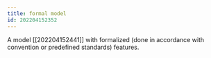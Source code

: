 ```yaml
---
title: formal model
id: 202204152352
---
```


A model [[202204152441]] with formalized (done in accordance with convention or predefined standards) features.
